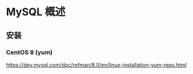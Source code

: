 # MySQL 概述

## 安装

### CentOS 8 (yum)

https://dev.mysql.com/doc/refman/8.0/en/linux-installation-yum-repo.html
